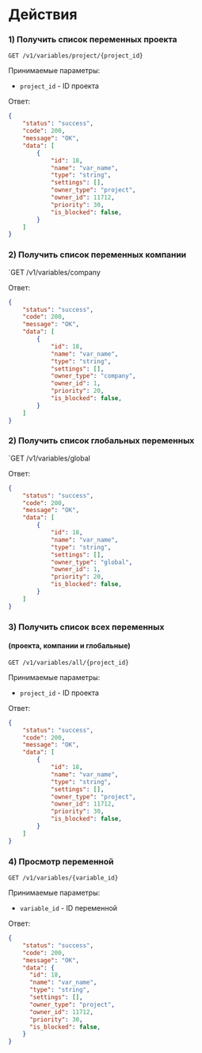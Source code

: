 # Действия

### 1) Получить список переменных проекта
`GET /v1/variables/project/{project_id}`

Принимаемые параметры:

* `project_id` - ID проекта

Ответ:
```json
{
    "status": "success",
    "code": 200,
    "message": "OK",
    "data": [
        {
            "id": 18,
            "name": "var_name",
            "type": "string",
            "settings": [],
            "owner_type": "project",
            "owner_id": 11712,
            "priority": 30,
            "is_blocked": false,
        }
    ]
}
```

### 2) Получить список переменных компании
`GET /v1/variables/company

Ответ:
```json
{
    "status": "success",
    "code": 200,
    "message": "OK",
    "data": [
        {
            "id": 18,
            "name": "var_name",
            "type": "string",
            "settings": [],
            "owner_type": "company",
            "owner_id": 1,
            "priority": 20,
            "is_blocked": false,
        }
    ]
}
```

### 2) Получить список глобальных переменных
`GET /v1/variables/global

Ответ:
```json
{
    "status": "success",
    "code": 200,
    "message": "OK",
    "data": [
        {
            "id": 18,
            "name": "var_name",
            "type": "string",
            "settings": [],
            "owner_type": "global",
            "owner_id": 1,
            "priority": 20,
            "is_blocked": false,
        }
    ]
}
```

### 3) Получить список всех переменных 
#### (проекта, компании и глобальные)


`GET /v1/variables/all/{project_id}`

Принимаемые параметры:

* `project_id` - ID проекта

Ответ:
```json
{
    "status": "success",
    "code": 200,
    "message": "OK",
    "data": [
        {
            "id": 18,
            "name": "var_name",
            "type": "string",
            "settings": [],
            "owner_type": "project",
            "owner_id": 11712,
            "priority": 30,
            "is_blocked": false,
        }
    ]
}
```

### 4) Просмотр переменной
`GET /v1/variables/{variable_id}`

Принимаемые параметры:

* `variable_id` - ID переменной

Ответ:
```json
{
    "status": "success",
    "code": 200,
    "message": "OK",
    "data": {
      "id": 18,
      "name": "var_name",
      "type": "string",
      "settings": [],
      "owner_type": "project",
      "owner_id": 11712,
      "priority": 30,
      "is_blocked": false,
    }
}
```